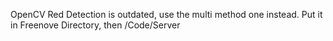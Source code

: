 OpenCV Red Detection is outdated, use the multi method one instead. 
Put it in Freenove Directory, then /Code/Server
